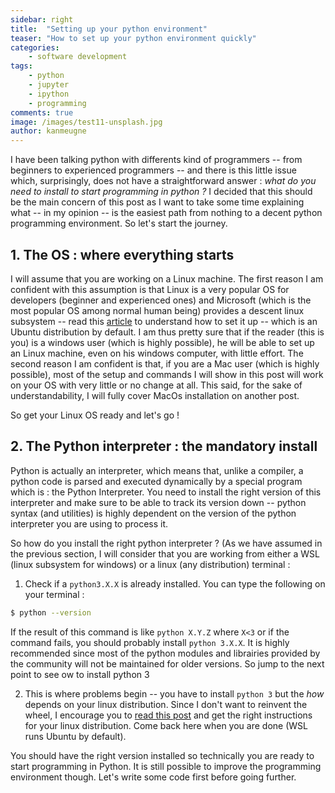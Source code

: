 ```yaml
---
sidebar: right
title:  "Setting up your python environment"
teaser: "How to set up your python environment quickly"
categories:
    - software development
tags:
    - python
    - jupyter
    - ipython
    - programming
comments: true
image: /images/test11-unsplash.jpg
author: kanmeugne
---
```


I have been talking python with differents kind of programmers -- from beginners to experienced programmers -- and there is this little issue which, surprisingly, does not have a straightforward answer : *what do you need to install to start programming in python ?* I decided that this should be the main concern of this post as I want to take some time explaining what -- in my opinion -- is the easiest path from nothing to a decent python programming environment. So let's start the journey.

## 1. The OS : where everything starts

I will assume that you are working on a Linux machine. The first reason I am confident with this assumption is that Linux is a very popular OS for developers (beginner and experienced ones) and Microsoft (which is the most popular OS among normal human being) provides a descent linux subsystem -- read this [article][1] to understand how to set it up -- which is an Ubuntu distribution by default. I am thus pretty sure that if the reader (this is you) is a windows user (which is highly possible), he will be able to set up an Linux machine, even on his windows computer, with little effort.
The second reason I am confident is that, if you are a Mac user (which is highly possible), most of the setup and commands I will show in this post will work on your OS with very little or no change at all. This said, for the sake of understandability, I will fully cover MacOs installation on another post. 

So get your Linux OS ready and let's go !

## 2. The Python interpreter : the mandatory install

Python is actually an interpreter, which means that, unlike a compiler, a python code is parsed and executed dynamically by a special program which is : the Python Interpreter. You need to install the right version of this interpreter and make sure to be able to track its version down -- python syntax (and utilities) is highly dependent on the version of the python interpreter you are using to process it.

So how do you install the right python interpreter ? (As we have assumed in the previous section, I will consider that you are working from either a WSL (linux subsystem for windows) or a linux (any distribution) terminal :

1. Check if a `python3.X.X` is already installed. You can type the following on your terminal :

``` bash
$ python --version
```

If the result of this command is like `python X.Y.Z` where `X<3` or if the command fails, you should probably install `python 3.X.X`. It is highly recommended since most of the python modules and librairies provided by the community will not be maintained for older versions. So jump to the next point to see ow to install python 3

2. This is where problems begin -- you have to install `python 3` but the *how* depends on your linux distribution. Since I don't want to reinvent the wheel, I encourage you to [read this post][3] and get the right instructions for your linux distribution. Come back here when you are done (WSL runs Ubuntu by default).

You should have the right version installed so technically you are ready to start programming in Python. It is still possible to improve the programming environment though. Let's write some code first before going further.


[1]: https://www.geek4geeks.com
[2]: https://www.python.org "see the available version"
[3]: https://docs.python-guide.org/starting/install3/linux/